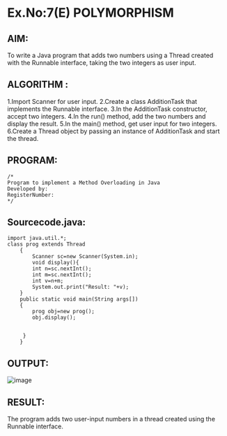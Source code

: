 # Ex.No:7(E)  POLYMORPHISM

## AIM:
To write a Java program that adds two numbers using a Thread created with the Runnable interface, taking the two integers as user input.
## ALGORITHM :
1.Import Scanner for user input.
2.Create a class AdditionTask that implements the Runnable interface.
3.In the AdditionTask constructor, accept two integers.
4.In the run() method, add the two numbers and display the result.
5.In the main() method, get user input for two integers.
6.Create a Thread object by passing an instance of AdditionTask and start the thread.


## PROGRAM:
 ```
/*
Program to implement a Method Overloading in Java
Developed by: 
RegisterNumber:  
*/
```

## Sourcecode.java:
```
import java.util.*;
class prog extends Thread
    {  
        Scanner sc=new Scanner(System.in);
        void display(){
        int n=sc.nextInt();
        int m=sc.nextInt();
        int v=n+m;
        System.out.print("Result: "+v);
    }
    public static void main(String args[])
    {  
        prog obj=new prog();
        obj.display();
       
     
     }  
    }
```






## OUTPUT:

![image](https://github.com/user-attachments/assets/46a1169c-a90a-48c6-8464-376509978369)


## RESULT:

The program adds two user-input numbers in a thread created using the Runnable interface.


